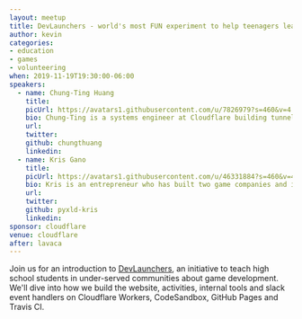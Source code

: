```yaml
---
layout: meetup
title: DevLaunchers - world's most FUN experiment to help teenagers learn game development!
author: kevin
categories:
- education
- games
- volunteering
when: 2019-11-19T19:30:00-06:00
speakers:
  - name: Chung-Ting Huang
    title:
    picUrl: https://avatars1.githubusercontent.com/u/7826979?s=460&v=4
    bio: Chung-Ting is a systems engineer at Cloudflare building tunnels to securely expose webservers on the internet.
    url:
    twitter:
    github: chungthuang
    linkedin:
  - name: Kris Gano
    title:
    picUrl: https://avatars1.githubusercontent.com/u/46331884?s=460&v=4
    bio: Kris is an entrepreneur who has built two game companies and is an adviser for several non-profits. His bio is also available on <a href="https://pyxld.com/#/about">pyxld.com</a>.
    url:
    twitter:
    github: pyxld-kris
    linkedin:
sponsor: cloudflare
venue: cloudflare
after: lavaca
---
```


Join us for an introduction to [DevLaunchers](https://devlaunchers.com/), an initiative to teach high school students in under-served communities about game development. We'll dive into how we build the website, activities, internal tools and slack event handlers on Cloudflare Workers, CodeSandbox, GitHub Pages and Travis CI.
